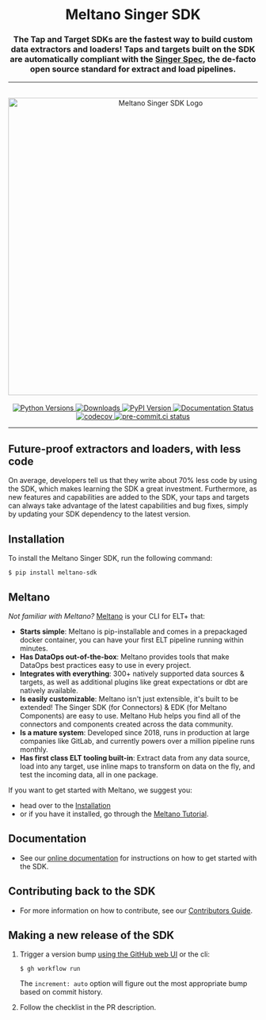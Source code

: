 <h1 align="center">Meltano Singer SDK</h1>

<h3 align="center">
The Tap and Target SDKs are the fastest way to build custom data extractors and loaders!
Taps and targets built on the SDK are automatically compliant with the
<a href="https://hub.meltano.com/singer/spec">Singer Spec</a>, the
de-facto open source standard for extract and load pipelines.
</h3>

---

</br>

<div align="center">
  <img alt="Meltano Singer SDK Logo" src="https://user-images.githubusercontent.com/11428666/231584532-ffa694e6-60f9-4fd6-b2ee-5ff3e39d3ad6.svg" width="600"/>
</div>

</br>

<div align="center">
  <a href="https://pypi.org/project/singer-sdk">
   <img alt="Python Versions" src="https://img.shields.io/pypi/pyversions/singer-sdk"/>
  </a>
  <a href="https://pypi.org/project/singer-sdk">
   <img alt="Downloads" src="https://img.shields.io/pypi/dw/singer-sdk?color=blue"/>
  </a>
  <a href="https://pypi.org/project/singer-sdk">
   <img alt="PyPI Version" src="https://img.shields.io/pypi/v/singer-sdk?color=blue"/>
  </a>
  <a href="https://sdk.meltano.com/en/latest/?badge=latest">
   <img alt="Documentation Status" src="https://readthedocs.org/projects/meltano-sdk/badge/?version=latest"/>
  </a>
  <a href="https://codecov.io/gh/meltano/sdk">
   <img alt="codecov" src="https://codecov.io/gh/meltano/sdk/branch/main/graph/badge.svg?token=kS1zkemAgo"/>
  </a>
  <a href="https://results.pre-commit.ci/latest/github/meltano/sdk/main">
   <img alt="pre-commit.ci status" src="https://results.pre-commit.ci/badge/github/meltano/sdk/main.svg"/>
  </a>
</div>

---

## Future-proof extractors and loaders, with less code

On average, developers tell us that they write about 70% less code by using the SDK, which
makes learning the SDK a great investment. Furthermore, as new features and capabilities
are added to the SDK, your taps and targets can always take advantage of the latest
capabilities and bug fixes, simply by updating your SDK dependency to the latest version.

## Installation

To install the Meltano Singer SDK, run the following command:

```console
$ pip install meltano-sdk
```

## Meltano

*Not familiar with Meltano?*  [Meltano](https://docs.meltano.com/getting-started/meltano-at-a-glance) is your CLI for ELT+ that:

- **Starts simple**: Meltano is pip-installable and comes in a prepackaged docker container, you can have your first ELT pipeline running within minutes.
- **Has DataOps out-of-the-box**: Meltano provides tools that make DataOps best practices easy to use in every project.
- **Integrates with everything**: 300+ natively supported data sources & targets, as well as additional plugins like great expectations or dbt are natively available.
- **Is easily customizable**: Meltano isn't just extensible, it's built to be extended! The Singer SDK (for Connectors) & EDK (for Meltano Components) are easy to use. Meltano Hub helps you find all of the connectors and components created across the data community.
- **Is a mature system**: Developed since 2018, runs in production at large companies like GitLab, and currently powers over a million pipeline runs monthly.
- **Has first class ELT tooling built-in**: Extract data from any data source, load into any target, use inline maps to transform on data on the fly, and test the incoming data, all in one package.

If you want to get started with Meltano, we suggest you:
- head over to the [Installation](https://docs.meltano.com/getting-started/installation)
- or if you have it installed, go through the [Meltano Tutorial](https://docs.meltano.com/getting-started/part1).

## Documentation

- See our [online documentation](https://sdk.meltano.com) for instructions on how
to get started with the SDK.

## Contributing back to the SDK

- For more information on how to contribute, see our [Contributors Guide](https://sdk.meltano.com/en/latest/CONTRIBUTING.html).

## Making a new release of the SDK

1. Trigger a version bump [using the GitHub web UI](https://github.com/edgarrmondragon/sdk/actions/workflows/version_bump.yml) or the cli:

   ```console
   $ gh workflow run
   ```

   The `increment: auto` option will figure out the most appropriate bump based on commit history.

3. Follow the checklist in the PR description.